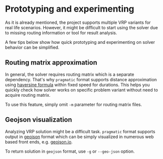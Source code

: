 # Prototyping and experimenting

As it is already mentioned, the project supports multiple VRP variants for real life scenarios. However,
it might be difficult to start using the solver due to missing routing information or tool for result analysis.

A few tips below show how quick prototyping and experimenting on solver behavior can be simplified.


## Routing matrix approximation

In general, the solver requires routing matrix which is a separate dependency. That's why `pragmatic` format supports distance
approximation using [haversine formula](https://en.wikipedia.org/wiki/Haversine_formula) within fixed speed for durations.
This helps you quickly check how solver works on specific problem variant without need to acquire routing matrix.

To use this feature, simply omit `-m` parameter for routing matrix files.


## Geojson visualization

Analyzing VRP solution might be a difficult task. `pragmatic` format supports output in [geojson](https://en.wikipedia.org/wiki/GeoJSON)
format which can be simply visualized in numerous web based front ends, e.g. [geojson.io](http://geojson.io/).

To return solution in `geojson` format, use `-g` or `--geo-json` option.
